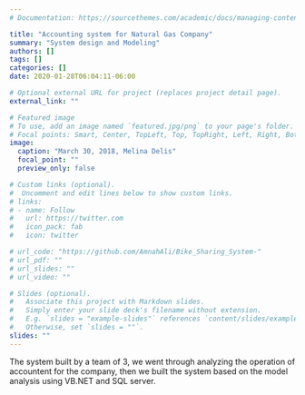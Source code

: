 ```yaml
---
# Documentation: https://sourcethemes.com/academic/docs/managing-content/

title: "Accounting system for Natural Gas Company"
summary: "System design and Modeling"
authors: []
tags: []
categories: []
date: 2020-01-28T06:04:11-06:00

# Optional external URL for project (replaces project detail page).
external_link: ""

# Featured image
# To use, add an image named `featured.jpg/png` to your page's folder.
# Focal points: Smart, Center, TopLeft, Top, TopRight, Left, Right, BottomLeft, Bottom, BottomRight.
image:
  caption: "March 30, 2018, Melina Delis"
  focal_point: ""
  preview_only: false

# Custom links (optional).
#  Uncomment and edit lines below to show custom links.
# links:
# - name: Follow
#   url: https://twitter.com
#   icon_pack: fab
#   icon: twitter

# url_code: "https://github.com/AmnahAli/Bike_Sharing_System-"
# url_pdf: ""
# url_slides: ""
# url_video: ""

# Slides (optional).
#   Associate this project with Markdown slides.
#   Simply enter your slide deck's filename without extension.
#   E.g. `slides = "example-slides"` references `content/slides/example-slides.md`.
#   Otherwise, set `slides = ""`.
slides: ""
---
```

The system built by a team of 3, we went through analyzing the operation of accountent for the company, then we built the system based on the model analysis using VB.NET and SQL server.
